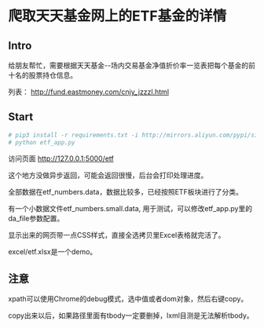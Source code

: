 # 爬取天天基金网上的ETF基金的详情

## Intro

给朋友帮忙，需要根据天天基金--场内交易基金净值折价率一览表把每个基金的前十名的股票持仓信息。


列表： http://fund.eastmoney.com/cnjy_jzzzl.html

## Start

```bash
# pip3 install -r requirements.txt -i http://mirrors.aliyun.com/pypi/simple/ --trusted-host mirrors.aliyun.com
# python etf_app.py
```
访问页面 http://127.0.0.1:5000/etf

这个地方没做异步返回，可能会返回很慢，后台会打印处理进度。

全部数据在etf_numbers.data，数据比较多，已经按照ETF板块进行了分类。

有一个小数据文件etf_numbers.small.data, 用于测试，可以修改etf_app.py里的da_file参数配置。

显示出来的网页带一点CSS样式，直接全选拷贝里Excel表格就完活了。

excel/etf.xlsx是一个demo。

## 注意

xpath可以使用Chrome的debug模式，选中值或者dom对象，然后右键copy。

copy出来以后，如果路径里面有tbody一定要删掉，lxml目测是无法解析tbody。

